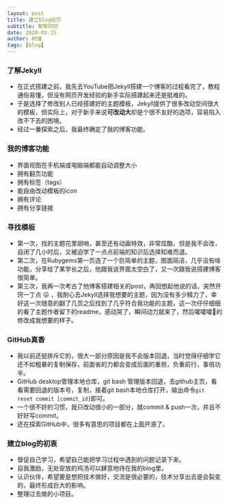 ```yaml
---
layout: post
title: 建立blog经历
subtitle: 絮絮叨叨
date: 2020-03-15 
author: 树燏
tags: [blog]
---
```



### 了解Jekyll

- 在正式搭建之前，我先去YouTube把Jekyll搭建一个博客的过程看完了，教程通俗易懂，但没有网页开发经验的新手实际搭建起来还是挺难的。
- 于是选择了修改别人已经搭建好的主题模板，Jekyll提供了很多改动空间很大的模板，但实际上，对于新手来说**可改动大**却是个很不友好的选项，容易陷入改不下去的困境。
- 经过一番探索之后，我最终确定了我的博客功能。

### 我的博客功能
- 界面视图在手机端或电脑端都能自动调整大小
- 拥有翻页功能
- 拥有标签（tags）
- 能自由改动模板的icon
- 拥有评论
- 拥有分享链接

### 寻找模板
- 第一次，找的主题花里胡哨，甚至还有动画特效，非常炫酷，但是我不会改，自闭了几小时后，又被迫学了一点点前端的知识后选择知难而退。
- 第二次，在Rubygems第一页选了一个巨简单的主题，图面简洁，几乎没有啥功能，分享给了某学长之后，他跟我说界面太空白了，又一次跟我说搭建博客很简单。
- 第三次，我再一次考古了他博客搭建相关的post，再回想起他说的话，突然开窍一丁点 :stuck_out_tongue: ，我耐心去Jekyll选择我想要的主题，因为没有多少精力了，幸好这一次随意的翻了几页之后找到了几乎符合我功能的主题，这一次仔仔细细的看了主题作者留下的readme，感动哭了，瞬间动力就来了，然后嚯嚯嚯:muscle:的修改成我想要的样子。

### GitHub真香
- 我以前还挺排斥它的，很大一部分原因是我不会版本回退，当时觉得仔细学它还不如粗暴的复制保存，前面省的力都会变成后面的重担，负重前行，事倍功半。
- GitHub desktop管理本地仓库，git bash 管理版本回退，去github主页，看看需要回退的版本号，复制，接着git bash本地仓库打开，输出命令`git reset commit [commit_id]`即可。
- 一个很不好的习惯，我只改动很小的一部分，就commit & push一次，并且不好好写commit。
- 还在探索GitHub中，很多有意思的项目都在上面开源了。

### 建立blog的初衷
- 督促自己学习，希望自己能把学习过程中遇到的问题记录下来。
- 自我激励，无处安放的鸡汤可以肆意地待在我的blog里。
- 认识伙伴，希望要是想把技术做好，交流是很必要的，技术分享出去是会裂变的，最终形成巨大的影响。
- 整理过去做的小项目。



